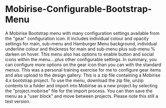 # Mobirise-Configurable-Bootstrap-Menu
A Mobirise Bootstrap menu with many configuration settings available from the "gear" configuration icon. It includes individual colour and opacity settings for main, sub-menu and Hamburger Menu background, individual underline colour and thickness for main and sub-menu plus sub-menu % darken on hover. This menu also has options to enable button and social icons within the menu....plus other configurable settings. In summary, you can configure more options on the gear icon than you can with the standard menus. This was a personal training exercise for me to configure gear items and also upload to the design gallery.
This is a zip file containing a Mobirise 4.x bootstrap project. To use the menu, download the zip file, unzip contents to a folder and import into Mobirise as a new project by selecting the "project.mobirise" file for the import process. You can then save the menu as a "user block" and move between projects. Please note this still a test version.
